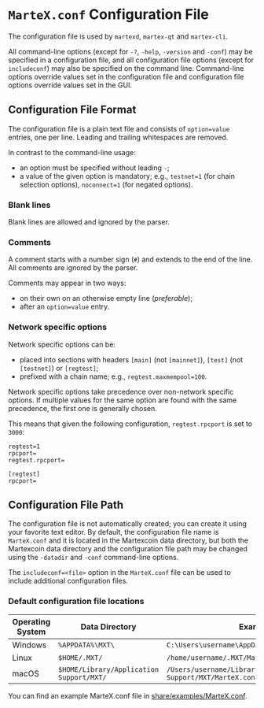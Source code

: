 # `MarteX.conf` Configuration File

The configuration file is used by `martexd`, `martex-qt` and `martex-cli`.

All command-line options (except for `-?`, `-help`, `-version` and `-conf`) may be specified in a configuration file, and all configuration file options (except for `includeconf`) may also be specified on the command line. Command-line options override values set in the configuration file and configuration file options override values set in the GUI.

## Configuration File Format

The configuration file is a plain text file and consists of `option=value` entries, one per line. Leading and trailing whitespaces are removed.

In contrast to the command-line usage:
- an option must be specified without leading `-`;
- a value of the given option is mandatory; e.g., `testnet=1` (for chain selection options), `noconnect=1` (for negated options).

### Blank lines

Blank lines are allowed and ignored by the parser.

### Comments

A comment starts with a number sign (`#`) and extends to the end of the line. All comments are ignored by the parser.

Comments may appear in two ways:
- on their own on an otherwise empty line (_preferable_);
- after an `option=value` entry.

### Network specific options

Network specific options can be:
- placed into sections with headers `[main]` (not `[mainnet]`), `[test]` (not `[testnet]`) or `[regtest]`;
- prefixed with a chain name; e.g., `regtest.maxmempool=100`.

Network specific options take precedence over non-network specific options.
If multiple values for the same option are found with the same precedence, the
first one is generally chosen.

This means that given the following configuration, `regtest.rpcport` is set to `3000`:

```
regtest=1
rpcport=
regtest.rpcport=

[regtest]
rpcport=
```

## Configuration File Path

The configuration file is not automatically created; you can create it using your favorite text editor. By default, the configuration file name is `MarteX.conf` and it is located in the Martexcoin data directory, but both the Martexcoin data directory and the configuration file path may be changed using the `-datadir` and `-conf` command-line options.

The `includeconf=<file>` option in the `MarteX.conf` file can be used to include additional configuration files.

### Default configuration file locations

Operating System | Data Directory | Example Path
-- | -- | --
Windows | `%APPDATA%\MXT\` | `C:\Users\username\AppData\Roaming\MXT\MarteX.conf`
Linux | `$HOME/.MXT/` | `/home/username/.MXT/MarteX.conf`
macOS | `$HOME/Library/Application Support/MXT/` | `/Users/username/Library/Application Support/MXT/MarteX.conf`

You can find an example MarteX.conf file in [share/examples/MarteX.conf](../share/examples/MarteX.conf).
